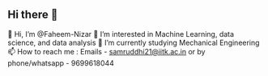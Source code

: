 ## Hi there 👋
👋 Hi, I’m @Faheem-Nizar
👀 I’m interested in Machine Learning, data science, and data analysis
🌱 I’m currently studying Mechanical Engineering
📫 How to reach me : Emails - samruddhi21@iitk.ac.in or by phone/whatsapp - 9699618044
<!--
**samruddhi1943/samruddhi1943** is a ✨ _special_ ✨ repository because its `README.md` (this file) appears on your GitHub profile.

Here are some ideas to get you started:

- 🔭 I’m currently working on ...
- 🌱 I’m currently learning ...
- 👯 I’m looking to collaborate on ...
- 🤔 I’m looking for help with ...
- 💬 Ask me about ...
- 📫 How to reach me: ...
- 😄 Pronouns: ...
- ⚡ Fun fact: ...
-->
